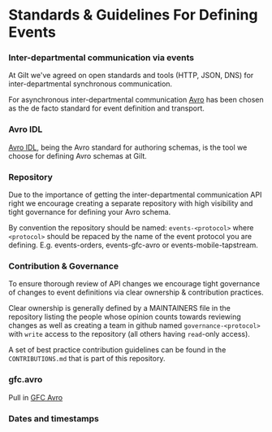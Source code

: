 Standards & Guidelines For Defining Events
==========================================

### Inter-departmental communication via events

At Gilt we've agreed on open standards and tools (HTTP, JSON, DNS) for inter-departmental synchronous communication.

For asynchronous inter-departmental communication [Avro](http://avro.apache.org/docs/current/) has been chosen as the de facto
standard for event definition and transport.

### Avro IDL

[Avro IDL](http://avro.apache.org/docs/current/idl.html), being the Avro
standard for authoring schemas, is the tool we choose for defining Avro
schemas at Gilt.

### Repository

Due to the importance of getting the inter-departmental communication API right we encourage creating a separate repository with high visibility and tight governance for defining your Avro schema.

By convention the repository should be named: `events-<protocol>` where
`<protocol>` should be repaced by the name of the event protocol you are
defining. E.g. events-orders, events-gfc-avro or events-mobile-tapstream.

### Contribution & Governance

To ensure thorough review of API changes we encourage tight governance of
changes to event definitions via clear ownership & contribution practices.

Clear ownership is generally defined by a MAINTAINERS file in the repository
listing the people whose opinion counts towards reviewing changes as well as
creating a team in github named `governance-<protocol>` with `write` access
to the repository (all others having `read`-only access).

A set of best practice contribution guidelines can be found in the
`CONTRIBUTIONS.md` that is part of this repository.

### gfc.avro

Pull in [GFC Avro](https://github.com/gilt/events-gfc-avro)

### Dates and timestamps
